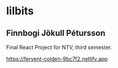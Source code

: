 # lilbits

## Finnbogi Jökull Pétursson

<p>Final React Project for NTV, third semester.</p>

<a href="https://fervent-colden-9bc7f2.netlify.app">https://fervent-colden-9bc7f2.netlify.app</a>
